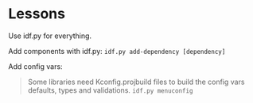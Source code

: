 # Lessons

Use idf.py for everything.

Add components with idf.py:
`idf.py add-dependency [dependency]`

Add config vars:
> Some libraries need Kconfig.projbuild files to build the config vars defaults, types and validations.
`idf.py menuconfig`